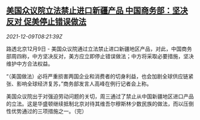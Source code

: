 <!--1639038662000-->
[美国众议院立法禁止进口新疆产品 中国商务部：坚决反对 促美停止错误做法](https://cn.reuters.com/article/china-moc-us-house-xinjiang-trade-1209-idCNKBS2IO0K3)
------

<div><i>2021-12-09T08:21:39Z</i></div><p>路透北京12月9日 - 美国众议院通过立法禁止进口新疆地区产品，对此，中国商务部周四称，中方坚决反对，美方应立即停止错误做法；中方将采取必要措施，坚决维护中方合法权益。</p><p>“（美国做法）必将严重损害两国企业和消费者的切身利益，也会加剧全球供应链紧张、影响全球经济复苏，”商务部发言人高峰在例行记者会上称。</p><p>美国众议院出于对强迫劳动问题的关切，周三通过了禁止从中国新疆地区进口产品的立法。这是华盛顿继续抵制北京对待其维吾尔穆斯林少数民族的做法，而以压倒性优势通过的三项措施之一。（完）</p>
